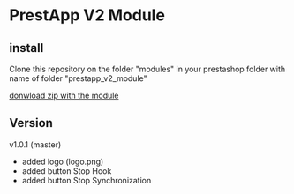# PrestApp V2 Module
## install
Clone this repository on the folder "modules" in your prestashop folder with name of folder "prestapp_v2_module"

[donwload zip with the module ](https://drive.google.com/drive/folders/1QZEbEavi_RvrQ5-7JaMVA4Q56YCdDEtE?usp=sharing)

## Version

v1.0.1 (master)
- added logo (logo.png)
- added button Stop Hook
- added button Stop Synchronization